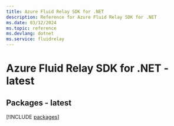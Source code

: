 ```yaml
---
title: Azure Fluid Relay SDK for .NET
description: Reference for Azure Fluid Relay SDK for .NET
ms.date: 03/12/2024
ms.topic: reference
ms.devlang: dotnet
ms.service: fluidrelay
---
```

# Azure Fluid Relay SDK for .NET - latest
## Packages - latest
[!INCLUDE [packages](fluid-relay-index.md)]
